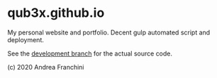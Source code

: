 qub3x.github.io
===============

My personal website and portfolio.
Decent gulp automated script and deployment.

See the [development branch](https://github.com/QUB3X/qub3x.github.io/tree/development) for the actual source code.

(c) 2020 Andrea Franchini
